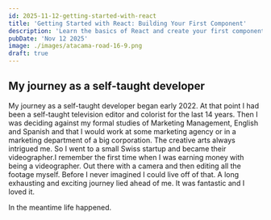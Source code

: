 ```yaml
---
id: 2025-11-12-getting-started-with-react
title: 'Getting Started with React: Building Your First Component'
description: 'Learn the basics of React and create your first component in this beginner-friendly guide.'
pubDate: 'Nov 12 2025'
image: ./images/atacama-road-16-9.png
draft: true
---
```


## My journey as a self-taught developer

My journey as a self-taught developer began early 2022. At that point I had been a self-taught television editor and colorist for the last 14 years. Then I was deciding against my formal studies of Marketing Management, English and Spanish and that I would work at some marketing agency or in a marketing department of a big corporation. The creative arts always intrigued me. So I went to a small Swiss startup and became their videographer.I remember the first time when I was earning money with being a videographer. Out there with a camera and then editing all the footage myself. Before I never imagined I could live off of that. A long exhausting and exciting journey lied ahead of me. It was fantastic and I loved it.

In the meantime life happened.

